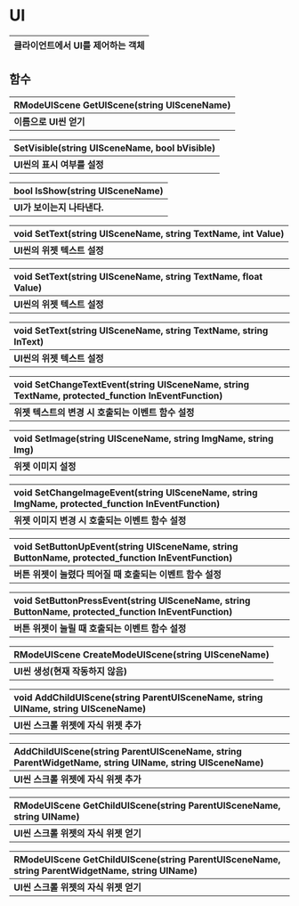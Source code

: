 # **UI**

| **클라이언트에서 UI를 제어하는 객체** |
| :--- |
## **함수**

| **RModeUIScene GetUIScene(string UISceneName)** |
| :--- |
| **이름으로 UI씬 얻기** |

| **SetVisible(string UISceneName, bool bVisible)** |
| :--- |
| **UI씬의 표시 여부를 설정** |

| **bool IsShow(string UISceneName)** |
| :--- |
| **UI가 보이는지 나타낸다.** |

| **void SetText(string UISceneName, string TextName, int Value)** |
| :--- |
| **UI씬의 위젯 텍스트 설정** |

| **void SetText(string UISceneName, string TextName, float Value)** |
| :--- |
| **UI씬의 위젯 텍스트 설정** |

| **void SetText(string UISceneName, string TextName, string InText)** |
| :--- |
| **UI씬의 위젯 텍스트 설정** |

| **void SetChangeTextEvent(string UISceneName, string TextName, protected_function InEventFunction)** |
| :--- |
| **위젯 텍스트의 변경 시 호출되는 이벤트 함수 설정** |

| **void SetImage(string UISceneName, string ImgName, string Img)** |
| :--- |
| **위젯 이미지 설정** |

| **void SetChangeImageEvent(string UISceneName, string ImgName, protected_function InEventFunction)** |
| :--- |
| **위젯 이미지 변경 시 호출되는 이벤트 함수 설정** |

| **void SetButtonUpEvent(string UISceneName, string ButtonName, protected_function InEventFunction)** |
| :--- |
| **버튼 위젯이 눌렸다 띄어질 때 호출되는 이벤트 함수 설정** |

| **void SetButtonPressEvent(string UISceneName, string ButtonName, protected_function InEventFunction)** |
| :--- |
| **버튼 위젯이 눌릴 때 호출되는 이벤트 함수 설정** |

| **RModeUIScene CreateModeUIScene(string UISceneName)** |
| :--- |
| **UI씬 생성(현재 작동하지 않음)** |

| **void AddChildUIScene(string ParentUISceneName, string UIName, string UISceneName)** |
| :--- |
| **UI씬 스크롤 위젯에 자식 위젯 추가** |

| **AddChildUIScene(string ParentUISceneName, string ParentWidgetName, string UIName, string UISceneName)** |
| :--- |
| **UI씬 스크롤 위젯에 자식 위젯 추가** |

| **RModeUIScene GetChildUIScene(string ParentUISceneName, string UIName)** |
| :--- |
| **UI씬 스크롤 위젯의 자식 위젯 얻기** |

| **RModeUIScene GetChildUIScene(string ParentUISceneName, string ParentWidgetName, string UIName)** |
| :--- |
| **UI씬 스크롤 위젯의 자식 위젯 얻기** |

